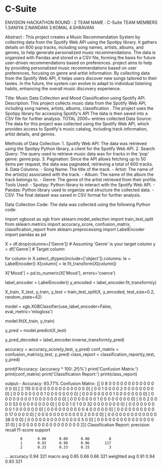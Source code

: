 # C-Suite

ENVISION-HACKATHON ROUND : 2
TEAM NAME : C-Suite
TEAM MEMBERS 1.SANIYA 2.NANDANI 3.KOMAL 4.SHRAVANI

Abstract : This project creates a Music Recommendation System by collecting data from the Spotify Web API using the Spotipy library. It gathers details on 600 pop tracks, including song names, artists, albums, and genres, to help generate personalized music recommendations. The data is organized with Pandas and stored in a CSV file, forming the basis for future user-driven recommendations based on preferences. project aims to help by providing personalized music recommendations based on user preferences, focusing on genre and artist information. By collecting data from the Spotify Web API, it helps users discover new songs tailored to their tastes. In the future, the system can evolve to adapt to individual listening habits, enhancing the overall music discovery experience.

Title: Music Data Collection and Mood Classification using Spotify API.
Description: This project collects music data from the Spotify Web API, including song names, artists, albums, classification . The project uses the Spotipy library for accessing Spotify's API The data is then saved into a CSV file for further analysis. TOTAL 2000+ entries collected
Data Source: The data for this project was collected using the Spotify Web API, which provides access to Spotify's music catalog, including track information, artist details, and genres.

Methods of Data Collection: 1. Spotify Web API: The data was retrieved using the Spotipy Python library, a client for the Spotify Web API. 2. Search Query: The query used to retrieve music data was for tracks in the 'pop' genre: genre:pop. 3. Pagination: Since the API allows fetching up to 50 items per request, the data was paginated, retrieving a total of 600 tracks. 4. Data Columns: - Song Name: The title of the track. - Artist: The name of the artist(s) associated with the track. - Album: The name of the album the track belongs to. - Genre: The genre of the artist retrieved from their profile.
Tools Used: - Spotipy: Python library to interact with the Spotify Web API. - Pandas: Python library used to organize and structure the collected data. - CSV: The final dataset was saved in CSV format for further analysis.


Data Collection Code: The data was collected using the following Python code:

import xgboost as xgb
from sklearn.model_selection import train_test_split
from sklearn.metrics import accuracy_score, confusion_matrix, classification_report
from sklearn.preprocessing import LabelEncoder
import pandas as pd

X = df.drop(columns=['Genre'])  # Assuming 'Genre' is your target column
y = df['Genre']  # Target column

for column in X.select_dtypes(include=['object']).columns:
    le = LabelEncoder()
    X[column] = le.fit_transform(X[column])

X['Mood'] = pd.to_numeric(X['Mood'], errors='coerce')

label_encoder = LabelEncoder()
y_encoded = label_encoder.fit_transform(y)

X_train, X_test, y_train, y_test = train_test_split(X, y_encoded, test_size=0.2, random_state=42)

model = xgb.XGBClassifier(use_label_encoder=False, eval_metric='mlogloss')

model.fit(X_train, y_train)

y_pred = model.predict(X_test)

y_pred_decoded = label_encoder.inverse_transform(y_pred)

accuracy = accuracy_score(y_test, y_pred)
conf_matrix = confusion_matrix(y_test, y_pred)
class_report = classification_report(y_test, y_pred)

print(f'Accuracy: {accuracy * 100:.2f}%')
print('Confusion Matrix:')
print(conf_matrix)
print('Classification Report:')
print(class_report)

output:-
Accuracy: 93.77%
Confusion Matrix:
[[  0   8   0   0   0   0   0   0   0   0   0   0   0   0   0   0   0]
 [  2 115   0   0   0   0   0   0   0   0   0   0   0   0   0   0   0]
 [  0   0   1   0   0   0   0   2   0   0   0   0   0   0   0   0   0]
 [  0   0   0   0   0   0   0   0   1   0   0   0   0   0   0   0   0]
 [  0   0   0   0   0   0   0   0   1   0   0   0   0   0   0   0   0]
 [  0   0   0   0   0   0   0   0   1   0   0   0   0   0   0   0   0]
 [  0   0   0   0   0   0   0   1   0   0   0   0   0   0   0   0   0]
 [  0   0   2   0   0   0   0  53   0   0   0   0   0   0   0   0   0]
 [  0   0   0   1   0   1   0   0  32   0   0   0   0   0   0   0   0]
 [  0   0   0   0   0   0   0   0   0   1   0   0   0   0   0   0   0]
 [  0   0   0   0   0   0   0   0   0   0   4   0   0   0   0   0   0]
 [  0   0   0   0   0   0   0   0   0   0   0  17   0   0   0   0   0]
 [  0   0   0   0   0   0   0   0   0   0   0   0   2   0   0   0   0]
 [  0   0   0   0   0   0   0   0   0   0   0   0   0  38   0   0   0]
 [  0   0   0   0   0   0   0   0   0   0   0   0   0   0   5   0   0]
 [  0   0   0   0   0   0   0   0   0   0   0   0   0   0   0  31   0]
 [  0   0   0   0   0   0   0   0   0   0   0   0   0   0   0   0   2]]
Classification Report:
              precision    recall  f1-score   support

           0       0.00      0.00      0.00         8
           1       0.93      0.98      0.96       117
           2       0.33      0.33      0.33         3
...
accuracy                            0.94       321
macro avg       0.65      0.66      0.66       321
weighted avg       0.91      0.94      0.93       321

